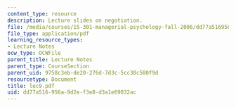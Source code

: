 ```yaml
---
content_type: resource
description: Lecture slides on negotiation.
file: /media/courses/15-301-managerial-psychology-fall-2006/dd77a516956a9d2ef3e8d3a1e69032ac_lec9.pdf
file_type: application/pdf
learning_resource_types:
- Lecture Notes
ocw_type: OCWFile
parent_title: Lecture Notes
parent_type: CourseSection
parent_uid: 9758c3eb-de20-276d-7d3c-5cc30c580f9d
resourcetype: Document
title: lec9.pdf
uid: dd77a516-956a-9d2e-f3e8-d3a1e69032ac
---
```

